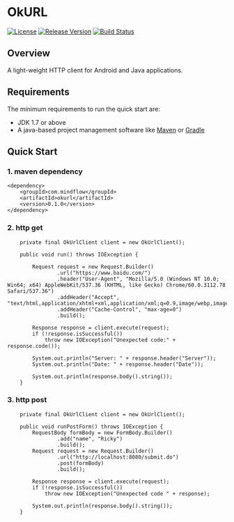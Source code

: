 # OkURL
[![License](https://img.shields.io/badge/license-Apache%202-green.svg)](https://www.apache.org/licenses/LICENSE-2.0) [![Release Version](https://img.shields.io/badge/release-0.1.0-red.svg)](https://github.com/TiFG/okurl/releases) [![Build Status](https://travis-ci.org/TiFG/okurl.svg?branch=master)](https://travis-ci.org/TiFG/okurl)

## Overview
A light-weight HTTP client for Android and Java applications. 

## Requirements
The minimum requirements to run the quick start are:
* JDK 1.7 or above
* A java-based project management software like [Maven](https://maven.apache.org/) or [Gradle](http://gradle.org/)

## Quick Start

### 1. maven dependency
```
<dependency>
    <groupId>com.mindflow</groupId>
    <artifactId>okurl</artifactId>
    <version>0.1.0</version>
</dependency>
```

### 2. http get
```
    private final OkUrlClient client = new OkUrlClient();

    public void run() throws IOException {

        Request request = new Request.Builder()
                .url("https://www.baidu.com/")
                .header("User-Agent", "Mozilla/5.0 (Windows NT 10.0; Win64; x64) AppleWebKit/537.36 (KHTML, like Gecko) Chrome/60.0.3112.78 Safari/537.36")
                .addHeader("Accept", "text/html,application/xhtml+xml,application/xml;q=0.9,image/webp,image/apng,*/*;q=0.8")
                .addHeader("Cache-Control", "max-age=0")
                .build();

        Response response = client.execute(request);
        if (!response.isSuccessful())
            throw new IOException("Unexpected code:" + response.code());

        System.out.println("Server: " + response.header("Server"));
        System.out.println("Date: " + response.header("Date"));

        System.out.println(response.body().string());
    }
```

### 3. http post
```
    private final OkUrlClient client = new OkUrlClient();
    
    public void runPostForm() throws IOException {
        RequestBody formBody = new FormBody.Builder()
                .add("name", "Ricky")
                .build();
        Request request = new Request.Builder()
                .url("http://localhost:8080/submit.do")
                .post(formBody)
                .build();

        Response response = client.execute(request);
        if (!response.isSuccessful())
            throw new IOException("Unexpected code " + response);

        System.out.println(response.body().string());
    }
```
